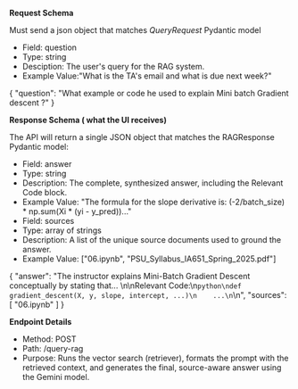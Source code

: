 **Request Schema**

Must send a json object that matches *QueryRequest* Pydantic model
- Field: question
- Type: string
- Desciption: The user's query for the RAG system.
- Example Value:"What is the TA's email and what is due next week?"

{
  "question": "What example or code he used to explain Mini batch Gradient descent ?"
}

**Response Schema ( what the UI receives)**

The API will return a single JSON object that matches the RAGResponse Pydantic model:
- Field: answer
- Type: string
- Description: The complete, synthesized answer, including the Relevant Code block.
- Example Value: "The formula for the slope derivative is: (-2/batch_size) * np.sum(Xi * (yi - y_pred))..."
- Field: sources
- Type: array of strings
- Description: A list of the unique source documents used to ground the answer.
- Example Value: ["06.ipynb", "PSU_Syllabus_IA651_Spring_2025.pdf"]


{
  "answer": "The instructor explains Mini-Batch Gradient Descent conceptually by stating that... \n\nRelevant Code:\n```python\ndef gradient_descent(X, y, slope, intercept, ...)\n    ...\n```\n",
  "sources": [
    "06.ipynb"
  ]
}

**Endpoint Details**
- Method: POST
- Path: /query-rag 
- Purpose: Runs the vector search (retriever), formats the prompt with the retrieved context, and generates the final, source-aware answer using the Gemini model.
